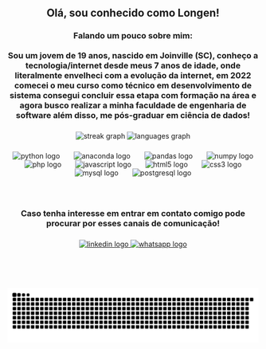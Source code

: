 <h2 align="center">Olá, sou conhecido como Longen!</h2>

###

<h3 align="center">Falando um pouco sobre mim:<br><br>Sou um jovem de 19 anos, nascido em Joinville (SC), conheço a tecnologia/internet desde meus 7 anos de idade, onde literalmente envelheci com a evolução da internet, em 2022 comecei o meu curso como técnico em desenvolvimento de sistema consegui concluir essa etapa com formação na área e agora busco realizar a minha faculdade de engenharia de software além disso, me pós-graduar em ciência de dados!</h3>

###

<div align="center">
  <img src="https://streak-stats.demolab.com?user=devlongen&locale=en&mode=daily&theme=dark&hide_border=true&border_radius=5" height="160" alt="streak graph"  />
  <img src="https://github-readme-stats.vercel.app/api/top-langs?username=devlongen&locale=en&hide_title=false&layout=compact&card_width=320&langs_count=10&theme=dark&hide_border=true" height="160" alt="languages graph"  />
</div>

###

<div align="center">
  <img src="https://cdn.jsdelivr.net/gh/devicons/devicon/icons/python/python-original.svg" height="50" alt="python logo"  />
  <img width="20" />
  <img src="https://cdn.jsdelivr.net/gh/devicons/devicon/icons/anaconda/anaconda-original.svg" height="50" alt="anaconda logo"  />
  <img width="20" />
  <img src="https://cdn.jsdelivr.net/gh/devicons/devicon/icons/pandas/pandas-original.svg" height="50" alt="pandas logo"  />
  <img width="20" />
  <img src="https://cdn.jsdelivr.net/gh/devicons/devicon/icons/numpy/numpy-original.svg" height="50" alt="numpy logo"  />
  <img width="20" />
  <img src="https://cdn.jsdelivr.net/gh/devicons/devicon/icons/php/php-original.svg" height="50" alt="php logo"  />
  <img width="20" />
  <img src="https://cdn.jsdelivr.net/gh/devicons/devicon/icons/javascript/javascript-original.svg" height="50" alt="javascript logo"  />
  <img width="20" />
  <img src="https://cdn.jsdelivr.net/gh/devicons/devicon/icons/html5/html5-original.svg" height="50" alt="html5 logo"  />
  <img width="20" />
  <img src="https://cdn.jsdelivr.net/gh/devicons/devicon/icons/css3/css3-original.svg" height="50" alt="css3 logo"  />
  <img width="20" />
  <img src="https://cdn.jsdelivr.net/gh/devicons/devicon/icons/mysql/mysql-original.svg" height="50" alt="mysql logo"  />
  <img width="20" />
  <img src="https://cdn.jsdelivr.net/gh/devicons/devicon/icons/postgresql/postgresql-original.svg" height="50" alt="postgresql logo"  />
</div>

###

<br clear="both">

<h3 align="center">Caso tenha interesse em entrar em contato comigo pode procurar por esses canais de comunicação!</h3>

###

<div align="center">
  <a href="https://www.linkedin.com/in/iagolongen/" target="_blank">
    <img src="https://img.shields.io/static/v1?message=LinkedIn&logo=linkedin&label=&color=0077B5&logoColor=white&labelColor=&style=for-the-badge" height="35" alt="linkedin logo"  />
  </a>
  <a href="https://api.whatsapp.com/send/?phone=5547988071571&text&type=phone_number&app_absent=0" target="_blank">
    <img src="https://img.shields.io/static/v1?message=Whatsapp&logo=whatsapp&label=&color=25D366&logoColor=white&labelColor=&style=for-the-badge" height="35" alt="whatsapp logo"  />
  </a>
</div>

###

<br clear="both">

###

<br clear="both">

<img src="https://raw.githubusercontent.com/devlongen/devlongen/output/snake.svg" alt="Snake animation" />

###
